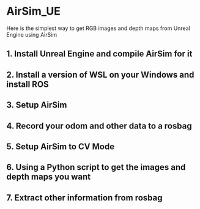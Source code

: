 # AirSim_UE
Here is the simplest way to get RGB images and depth maps from Unreal Engine using AirSim

## 1. Install Unreal Engine and compile AirSim for it


## 2. Install a version of WSL on your Windows and install ROS


## 3. Setup AirSim


## 4. Record your odom and other data to a rosbag


## 5. Setup AirSim to CV Mode


## 6. Using a Python script to get the images and depth maps you want


## 7. Extract other information from rosbag

